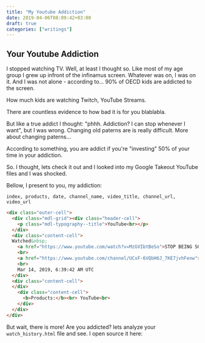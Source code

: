 ```yaml
---
title: "My Youtube Addiction"
date: 2019-04-06T08:09:42+03:00
draft: true
categories: ["writings"]
---
```


## Your Youtube Addiction

I stopped watching TV. Well, at least I thought so. Like most of my age group I grew up infront of the infinamus screen. Whatever was on, I was on it. And I was not alone - according to... 90% of OECD kids are addicted to the screen.

How much kids are watching Twitch, YouTube Streams.

There are countless evidence to how bad it is for you blablabla.

But like a true addict I thought: "phhh. Addiction? I can stop whenever I want", but I was wrong. Changing old paterns are is really difficult. More about changing paterns...

According to something, you are addict if you're "investing" 50% of your time in your addiction.

So. I thought, lets check it out and I looked into my Google Takeout YouTube files and I was shocked.

Bellow, I present to you, my addiction:


```
index, products, date, channel_name, video_title, channel_url, video_url
```

```html
<div class="outer-cell">
  <div class="mdl-grid"><div class="header-cell">
    <p class="mdl-typography--title">YouTube<br></p>
  </div>
  <div class="content-cell">
  Watched&nbsp;
    <a href="https://www.youtube.com/watch?v=MzGVIbtBeSo">STOP BEING SO DISTRACTED</a>
    <br>
    <a href="https://www.youtube.com/channel/UCxF-6VQbH6J_7KE7jvhFenw">Darius Foroux</a>
    <br>
    Mar 14, 2019, 6:39:42 AM UTC
  </div>
  <div class="content-cell">
  </div>
    <div class="content-cell">
      <b>Products:</b><br> YouTube<br>
    </div>
  </div>
</div>
```

But wait, there is more! Are you addicted? lets analyze your `watch_history.html` file and see. I open source it here: 